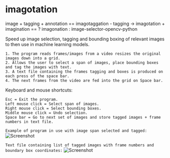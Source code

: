 # imagotation

image + tagging + annotation == imagotaggation - tagging -> imagotation + imagination == ? imagonation  : image-selector-opencv-python

Speed up image selection, tagging and bounding boxing of relevant images to then use in machine learning models.
```
1. The program reads frames/images from a video resizes the original images down into a grid.
2. Allows the user to select a span of images, place bounding boxes and tag the images with text. 
3. A text file containing the frames tagging and boxes is produced on each press of the space bar.
4. The next frames from the video are fed into the grid on Space bar.
```
Keyboard and mouse shortcuts:
```
Esc = Exit the program.
Left mouse click = Select span of images.
Right mouse click = Select bounding boxes.
Middle mouse click = Undo selection.
Space bar = Go to next set of images and store tagged images + frame numbers in text file.
```

```Example of program in use with image span selected and tagged:```
![Screenshot](https://github.com/LeeWannacott/image-selector-opencv-python/blob/master/Example_of_use.png)

```Text file containing list of tagged images with frame numbers and boundary box coordinates:```
![Screenshot](https://github.com/LeeWannacott/image-selector-opencv-python/blob/master/List_of_tagged_images.png)


